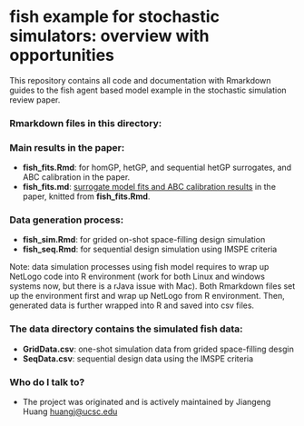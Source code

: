 # fish example for stochastic simulators: overview with opportunities

This repository contains all code and documentation with Rmarkdown guides to the fish agent based model example in the stochastic simulation review paper. 

### Rmarkdown files in this directory: 

### Main results in the paper: 

* **fish_fits.Rmd**: for homGP, hetGP, and sequential hetGP surrogates, and ABC calibration in the paper. 
* **fish_fits.md**: [surrogate model fits and ABC calibration results](https://github.com/jhuang672/fish/blob/master/fish_fits.md) in the paper, knitted from **fish_fits.Rmd**.

### Data generation process: 

* **fish_sim.Rmd**: for grided on-shot space-filling design simulation
* **fish_seq.Rmd**: for sequential design simulation using IMSPE criteria 

Note: data simulation processes using fish model requires to wrap up NetLogo code into R environment 
(work for both Linux and windows systems now, but there is a rJava issue with Mac). 
Both Rmarkdown files set up the environment first and wrap up NetLogo from R environment. Then, generated data is further wrapped into R and saved into csv files. 

### The **data** directory contains the simulated fish data: 

* **GridData.csv**: one-shot simulation data from grided space-filling desgin 
* **SeqData.csv**: sequential design data using the IMSPE criteria 

### Who do I talk to? ###

* The project was originated and is actively maintained by Jiangeng Huang <huangj@ucsc.edu>
